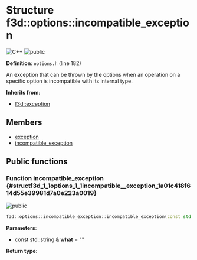 # Structure f3d::options::incompatible_exception

![][C++]
![][public]

**Definition**: `options.h` (line 182)



An exception that can be thrown by the options when an operation on a specific option is incompatible with its internal type.

**Inherits from**:

* [f3d::exception](structf3d_1_1exception.md)

## Members

* [exception](structf3d_1_1exception.md#structf3d_1_1exception_1aef4c85042406694200c7f8793785692d)
* [incompatible\_exception](structf3d_1_1options_1_1incompatible__exception.md#structf3d_1_1options_1_1incompatible__exception_1a01c418f614d55e39981d7a0e223a0019)

## Public functions

### Function incompatible\_exception {#structf3d_1_1options_1_1incompatible__exception_1a01c418f614d55e39981d7a0e223a0019}

![][public]


```cpp
f3d::options::incompatible_exception::incompatible_exception(const std::string &what="")
```








**Parameters**:

* const std::string & **what** = "" 

**Return type**: 



[public]: https://img.shields.io/badge/-public-brightgreen (public)
[C++]: https://img.shields.io/badge/language-C%2B%2B-blue (C++)
[const]: https://img.shields.io/badge/-const-lightblue (const)
[protected]: https://img.shields.io/badge/-protected-yellow (protected)
[static]: https://img.shields.io/badge/-static-lightgrey (static)